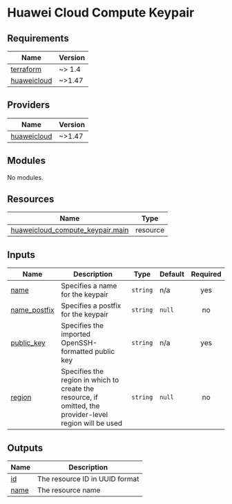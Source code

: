 # Huawei Cloud Compute Keypair
<!-- BEGIN_TF_DOCS -->
## Requirements

| Name | Version |
|------|---------|
| <a name="requirement_terraform"></a> [terraform](#requirement\_terraform) | ~> 1.4 |
| <a name="requirement_huaweicloud"></a> [huaweicloud](#requirement\_huaweicloud) | ~>1.47 |

## Providers

| Name | Version |
|------|---------|
| <a name="provider_huaweicloud"></a> [huaweicloud](#provider\_huaweicloud) | ~>1.47 |

## Modules

No modules.

## Resources

| Name | Type |
|------|------|
| [huaweicloud_compute_keypair.main](https://registry.terraform.io/providers/huaweicloud/huaweicloud/latest/docs/resources/compute_keypair) | resource |

## Inputs

| Name | Description | Type | Default | Required |
|------|-------------|------|---------|:--------:|
| <a name="input_name"></a> [name](#input\_name) | Specifies a name for the keypair | `string` | n/a | yes |
| <a name="input_name_postfix"></a> [name\_postfix](#input\_name\_postfix) | Specifies a postfix for the keypair | `string` | `null` | no |
| <a name="input_public_key"></a> [public\_key](#input\_public\_key) | Specifies the imported OpenSSH-formatted public key | `string` | n/a | yes |
| <a name="input_region"></a> [region](#input\_region) | Specifies the region in which to create the resource, if omitted, the provider-level region will be used | `string` | `null` | no |

## Outputs

| Name | Description |
|------|-------------|
| <a name="output_id"></a> [id](#output\_id) | The resource ID in UUID format |
| <a name="output_name"></a> [name](#output\_name) | The resource name |
<!-- END_TF_DOCS -->
